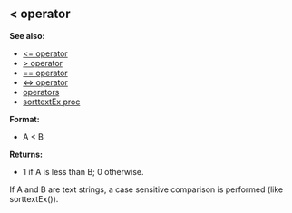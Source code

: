 ## \< operator
**See also:**
*   [\<= operator](/operator/%3c=)
*   [\> operator](/operator/%3e)
*   [== operator](/operator/==)
*   [\<=\> operator](/operator/%3c=%3e)
*   [operators](/operator)
*   [sorttextEx proc](/proc/sorttextEx)
<!-- -->
**Format:**
*   A \< B
<!-- -->
**Returns:**
*   1 if A is less than B; 0 otherwise.


If A and B are text strings, a case sensitive comparison is
performed (like sorttextEx()).